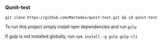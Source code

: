 ### Qunit-test

`git clone https://github.com/Martodox/qunit-test.git && cd qunit-test`


To run this project simply install npm dependencies and run `gulp`

If gulp is not installed globally, run `npm install -g gulp gulp-cli`
